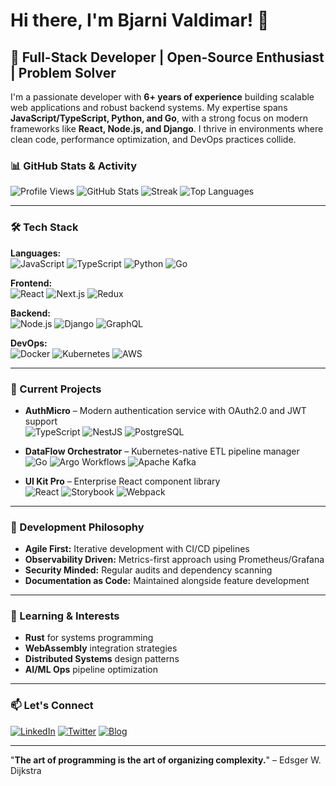 # Hi there, I'm Bjarni Valdimar! 👋

## 🚀 Full-Stack Developer | Open-Source Enthusiast | Problem Solver

I'm a passionate developer with **6+ years of experience** building scalable web applications and robust backend systems. My expertise spans **JavaScript/TypeScript, Python, and Go**, with a strong focus on modern frameworks like **React, Node.js, and Django**. I thrive in environments where clean code, performance optimization, and DevOps practices collide.

### 📊 GitHub Stats & Activity

![Profile Views](https://komarev.com/ghpvc/?username=bjarnivaldimar233&color=blueviolet)
![GitHub Stats](https://github-readme-stats.vercel.app/api?username=bjarnivaldimar233&show_icons=true&theme=radical&hide_title=true)
![Streak](https://streak-stats.demolab.com?user=bjarnivaldimar233&theme=highcontrast)
![Top Languages](https://github-readme-stats.vercel.app/api/top-langs/?username=bjarnivaldimar233&layout=compact&theme=vision-friendly-dark)

---

### 🛠️ Tech Stack

**Languages:**  
![JavaScript](https://img.shields.io/badge/-JavaScript-F7DF1E?logo=javascript&logoColor=black)
![TypeScript](https://img.shields.io/badge/-TypeScript-3178C6?logo=typescript&logoColor=white)
![Python](https://img.shields.io/badge/-Python-3776AB?logo=python&logoColor=white)
![Go](https://img.shields.io/badge/-Go-00ADD8?logo=go&logoColor=white)

**Frontend:**  
![React](https://img.shields.io/badge/-React-61DAFB?logo=react&logoColor=black)
![Next.js](https://img.shields.io/badge/-Next.js-000000?logo=next.js)
![Redux](https://img.shields.io/badge/-Redux-764ABC?logo=redux)

**Backend:**  
![Node.js](https://img.shields.io/badge/-Node.js-339933?logo=node.js&logoColor=white)
![Django](https://img.shields.io/badge/-Django-092E20?logo=django)
![GraphQL](https://img.shields.io/badge/-GraphQL-E10098?logo=graphql)

**DevOps:**  
![Docker](https://img.shields.io/badge/-Docker-2496ED?logo=docker&logoColor=white)
![Kubernetes](https://img.shields.io/badge/-Kubernetes-326CE5?logo=kubernetes)
![AWS](https://img.shields.io/badge/-AWS-232F3E?logo=amazon-aws)

---

### 🔭 Current Projects

- **AuthMicro** – Modern authentication service with OAuth2.0 and JWT support  
  ![TypeScript](https://img.shields.io/badge/-TypeScript-3178C6) ![NestJS](https://img.shields.io/badge/-NestJS-E0234E) ![PostgreSQL](https://img.shields.io/badge/-PostgreSQL-4169E1)

- **DataFlow Orchestrator** – Kubernetes-native ETL pipeline manager  
  ![Go](https://img.shields.io/badge/-Go-00ADD8) ![Argo Workflows](https://img.shields.io/badge/-Argo_Workflows-EF7B4D) ![Apache Kafka](https://img.shields.io/badge/-Kafka-231F20)

- **UI Kit Pro** – Enterprise React component library  
  ![React](https://img.shields.io/badge/-React-61DAFB) ![Storybook](https://img.shields.io/badge/-Storybook-FF4785) ![Webpack](https://img.shields.io/badge/-Webpack-8DD6F9)

---

### 🧠 Development Philosophy

- **Agile First:** Iterative development with CI/CD pipelines
- **Observability Driven:** Metrics-first approach using Prometheus/Grafana
- **Security Minded:** Regular audits and dependency scanning
- **Documentation as Code:** Maintained alongside feature development

---

### 🌱 Learning & Interests

- **Rust** for systems programming
- **WebAssembly** integration strategies
- **Distributed Systems** design patterns
- **AI/ML Ops** pipeline optimization

---

### 📫 Let's Connect

[![LinkedIn](https://img.shields.io/badge/-LinkedIn-0A66C2?logo=linkedin)](https://linkedin.com/in/bjarnivaldimar233)
[![Twitter](https://img.shields.io/badge/-Twitter-1DA1F2?logo=twitter)](https://twitter.com/bjarnivaldimar233)
[![Blog](https://img.shields.io/badge/-Tech_Blog-FF5722?logo=medium)](https://medium.com/@bjarnivaldimar233)

---

"**The art of programming is the art of organizing complexity.**" – Edsger W. Dijkstra
